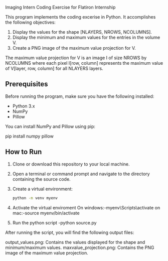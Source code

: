 Imaging Intern Coding Exercise for Flatiron Internship

This program implements the coding excerise in Python. It accomplishes the following objectives:

1. Display the values for the shape [NLAYERS, NROWS, NCOLUMNS].
2. Display the minimum and maximum values for the entries in the volume V.
3. Create a PNG image of the maximum value projection for V.

The maximum value projection for V is an image I of size NROWS by NCOLUMNS where each pixel I[row, column] represents the maximum value of V[layer, row, column] for all NLAYERS layers.

## Prerequisites

Before running the program, make sure you have the following installed:

- Python 3.x
- NumPy
- Pillow

You can install NumPy and Pillow using pip:

pip install numpy pillow

## How to Run

1. Clone or download this repository to your local machine.

2. Open a terminal or command prompt and navigate to the directory containing the source code.

3. Create a virtual environment:
   ```bash
   python -m venv myenv
   ```
4. Activate the virtual enviroment
   On windows:-myenv\Scripts\activate
   on mac:-source myenv/bin/activate

5. Run the python script -python source.py

After running the script, you will find the following output files:

output_values.png: Contains the values displayed for the shape and minimum/maximum values.
maxvalue_projection.png: Contains the PNG image of the maximum value projection.
